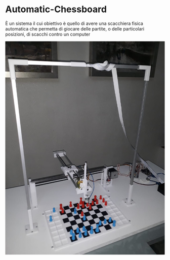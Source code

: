 # Automatic-Chessboard

È un sistema il cui obiettivo è quello di avere una scacchiera fisica automatica che permetta di giocare delle partite, o delle particolari posizioni, di scacchi contro un computer


![plot](./readme_images/example2.jpeg)


